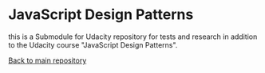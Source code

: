 # JavaScript Design Patterns
this is a Submodule for Udacity repository for tests and research in addition to the Udacity course "JavaScript Design Patterns".

[Back to main repository](https://github.com/Airomad/Udacity)
